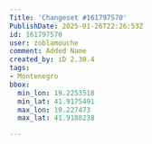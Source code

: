 ```yaml
---
Title: 'Changeset #161797570'
PublishDate: 2025-01-26T22:26:53Z
id: 161797570
user: zoblamouche
comment: Added Name
created_by: iD 2.30.4
tags:
- Montenegro
bbox:
  min_lon: 19.2253518
  min_lat: 41.9175491
  max_lon: 19.227473
  max_lat: 41.9188238

---
```

